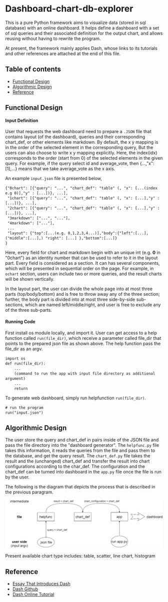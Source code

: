# Dashboard-chart-db-explorer
This is a pure Python framework aims to visualize data (stored in sql database) with an online dashboard. It helps define a dashboard with a set of sql queries and their associated definition for the output chart, and allows reusing without having to rewrite the program.   

At present, the framework mainly applies Dash, whose links to its tutorials and other references are attached at the end of this file. 

## Table of contents
* [Functional Design](#Functional-Design)
* [Algorithmic Design](#Algorithmic-Design)
* [Reference](#Reference)

## Functional Design
#### Input Definition 

User that requests the web dashboard need to prepare a `.JSON` file that contains layout (of the dashboard), queries and their corresponding chart_def, or other elements like markdown. By default, the x y mapping is in the order of the selected element in the corresponding query, But the users can also choose to write x y mapping explicitly. Here, the index(idx) corresponds to the order (start from 0) of the selected elements in the given query. For example, if the query select id and average_vote, then {...,"x":[1],...} means that we take average_vote as the x axis.   

An example `input.json` file is presented below,
```
{"0chart": [{"query": "...", "chart_def": "table" (, "x": [...(index e.g 0)],"y" : [...])}, ...],
 "1chart": [{"query": "...", "chart_def": "table" (, "x": [...],"y" : [...])}, ...],
 "2chart": [{"query": "...", "chart_def": "table" (, "x": [...],"y" : [...])}, ...],
 "3markdown": ["...", "..."],
 "4markdown": ["..."],
 ...
 "layout": {"top":[...(e.g. 0,1,2,3,4...)],"body":{"left":[...],("middle":[...],) "right": [...] },"bottom":[...]}
}
```
Here, every field for chart and markdown begin with an unique int (e.g. __0__ in "0chart") as an identity number that can be used to refer to it in the layout part. Every field is considered as a section. It can has several components, which will be presented in sequential order on the page. For example, in `ochart` section, users can include two or more queries, and the result charts will be shown vertically.   

In the layout part, the user can divide the whole page into at most three parts (top/body/bottom) and is free to throw away any of the three section; further, the body part is divided into at most three side-by-side sub-sections, which are named left/middle/right, and user is free to exclude any of the three sub-parts.


#### Running Code   

First install os module locally, and import it. User can get access to a help function called `run(file_dir)`, which receive a parameter called file_dir that points to the prepared json file as shown above. The help function pass the file_dir as an argv.  

```
import os
def run(file_dir): 
    ...
    (command to run the app with input file directory as additional argument)
    ...
    return
```
To generate web dashboard, simply run helpfunction `run(file_dir)`.
```
# run the program
run("input.json") 
```

## Algorithmic Design
The user store the query and chart_def in pairs inside of the JSON file and pass the file directory into the "dashboard generator". The `helpfunc.py` file takes this information, it reads the queries from the file and pass them to the database, and get the query result. The `chart_def.py` file takes the result and the (unchanged) chart_def and transfer the result into chart configurations according to the char_def. The configuration and the chart_def can be turned into dashboard in the `app.py` file once the file is run by the user.

The following is the diagram that depicts the process that is described in the previous paragram.

![This is an image](/algorithm_diagram.png)

Present available chart type includes: table, scatter, line chart, histogram

## Reference
* [Essay That Introduces Dash](https://medium.com/plotly/introducing-dash-5ecf7191b503)
* [Dash Github](https://github.com/plotly/dash/)
* [Dash Online Tutorial](https://dash.plotly.com/)

